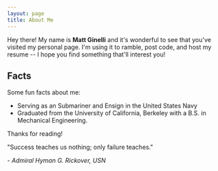 ```yaml
---
layout: page
title: About Me
---
```



Hey there! My name is **Matt Ginelli** and it's wonderful to see that you've visited my personal page. I'm using it to ramble, post code, and host my resume -- I hope you find something that'll interest you!

## Facts

Some fun facts about me:

* Serving as an Submariner and Ensign in the United States Navy
* Graduated from the University of California, Berkeley with a B.S. in Mechanical Engineering.

Thanks for reading!

<p class="message">
  "Success teaches us nothing; only failure teaches."<br>

<i> - Admiral Hyman G. Rickover, USN</i>

</p>

